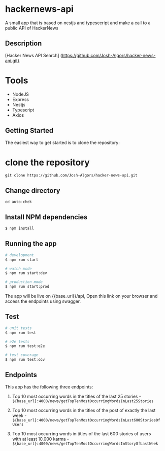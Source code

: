 # hackernews-api
A small app  that is based on nestjs and typesecript and make a call to a public API of  HackerNews

## Description

[Hacker News API Search] (https://github.com/Josh-Algors/hacker-news-api.git).

# Tools

- NodeJS
- Express
- Nestjs
- Typescript
- Axios

## Getting Started

The easiest way to get started is to clone the repository:

# clone the repository

```
git clone https://github.com/Josh-Algors/hacker-news-api.git
```

## Change directory

```
cd auto-chek
```

## Install NPM dependencies

```bash
$ npm install
```

## Running the app

```bash
# development
$ npm run start

# watch mode
$ npm run start:dev

# production mode
$ npm run start:prod
```
The app will be live on {{base_url}}/api, 
 Open this link on your browser and access the endpoints using swagger.
## Test

```bash
# unit tests
$ npm run test

# e2e tests
$ npm run test:e2e

# test coverage
$ npm run test:cov
```

## Endpoints


This app has the following  three endpoints:

1. Top 10 most occurring words in the titles of the last 25 stories - `${base_url}:4000/news/getTopTenMostOccurringWordsInLast25Stories`

2. Top 10 most occurring words in the titles of the post of exactly the last week - `${base_url}:4000/news/getTopTenMostOccurringWordsInLast600StoriesOfUsers`

3.  Top 10 most occurring words in titles of the last 600 stories of users with at least 10.000 karma - `${base_url}:4000/news/getTopTenMostOccurringWordsInStoryOfLastWeek`
